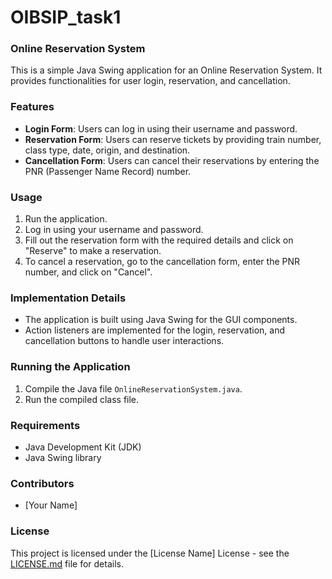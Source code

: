 # OIBSIP_task1
### Online Reservation System

This is a simple Java Swing application for an Online Reservation System. It provides functionalities for user login, reservation, and cancellation.

### Features
- **Login Form**: Users can log in using their username and password.
- **Reservation Form**: Users can reserve tickets by providing train number, class type, date, origin, and destination.
- **Cancellation Form**: Users can cancel their reservations by entering the PNR (Passenger Name Record) number.

### Usage
1. Run the application.
2. Log in using your username and password.
3. Fill out the reservation form with the required details and click on "Reserve" to make a reservation.
4. To cancel a reservation, go to the cancellation form, enter the PNR number, and click on "Cancel".

### Implementation Details
- The application is built using Java Swing for the GUI components.
- Action listeners are implemented for the login, reservation, and cancellation buttons to handle user interactions.

### Running the Application
1. Compile the Java file `OnlineReservationSystem.java`.
2. Run the compiled class file.

### Requirements
- Java Development Kit (JDK)
- Java Swing library

### Contributors
- [Your Name]

### License
This project is licensed under the [License Name] License - see the [LICENSE.md](link-to-license) file for details.
